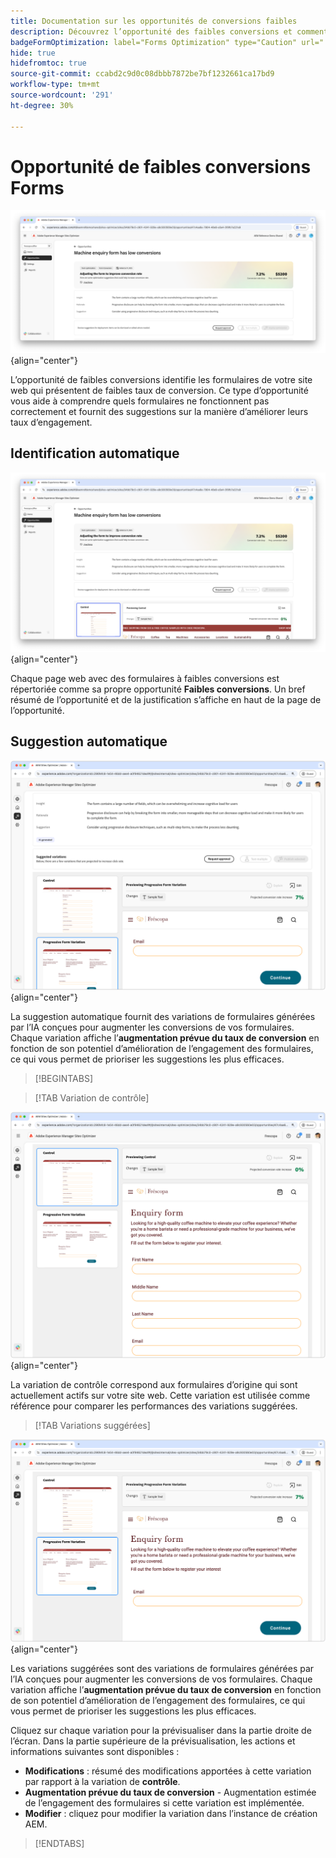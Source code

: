 ```yaml
---
title: Documentation sur les opportunités de conversions faibles
description: Découvrez l’opportunité des faibles conversions et comment l’utiliser pour améliorer l’engagement des formulaires sur votre site web.
badgeFormOptimization: label="Forms Optimization" type="Caution" url="../../opportunity-types/form-optimization.md" tooltip="Forms Optimization"
hide: true
hidefromtoc: true
source-git-commit: ccabd2c9d0c08dbbb7872be7bf1232661ca17bd9
workflow-type: tm+mt
source-wordcount: '291'
ht-degree: 30%

---
```



# Opportunité de faibles conversions Forms

![Opportunité de conversions faibles](./assets/low-conversions/hero.png){align="center"}

L’opportunité de faibles conversions identifie les formulaires de votre site web qui présentent de faibles taux de conversion. Ce type d’opportunité vous aide à comprendre quels formulaires ne fonctionnent pas correctement et fournit des suggestions sur la manière d’améliorer leurs taux d’engagement.

## Identification automatique

![Identification automatique des conversions faibles](./assets/low-conversions/auto-identify.png){align="center"}

Chaque page web avec des formulaires à faibles conversions est répertoriée comme sa propre opportunité **Faibles conversions**. Un bref résumé de l’opportunité et de la justification s’affiche en haut de la page de l’opportunité.

## Suggestion automatique

![Suggestion automatique des conversions faibles](./assets/low-conversions/auto-suggest.png){align="center"}

La suggestion automatique fournit des variations de formulaires générées par l’IA conçues pour augmenter les conversions de vos formulaires. Chaque variation affiche l’**augmentation prévue du taux de conversion** en fonction de son potentiel d’amélioration de l’engagement des formulaires, ce qui vous permet de prioriser les suggestions les plus efficaces.

>[!BEGINTABS]

>[!TAB Variation de contrôle]

![Variations de contrôle](./assets/low-conversions/control-variation.png){align="center"}

La variation de contrôle correspond aux formulaires d’origine qui sont actuellement actifs sur votre site web. Cette variation est utilisée comme référence pour comparer les performances des variations suggérées.

>[!TAB Variations suggérées]

![Variations suggérées](./assets/low-conversions/suggested-variations.png){align="center"}

Les variations suggérées sont des variations de formulaires générées par l’IA conçues pour augmenter les conversions de vos formulaires. Chaque variation affiche l’**augmentation prévue du taux de conversion** en fonction de son potentiel d’amélioration de l’engagement des formulaires, ce qui vous permet de prioriser les suggestions les plus efficaces.

Cliquez sur chaque variation pour la prévisualiser dans la partie droite de l’écran. Dans la partie supérieure de la prévisualisation, les actions et informations suivantes sont disponibles :

* **Modifications** : résumé des modifications apportées à cette variation par rapport à la variation de **contrôle**.
* **Augmentation prévue du taux de conversion** - Augmentation estimée de l’engagement des formulaires si cette variation est implémentée.
* **Modifier** : cliquez pour modifier la variation dans l’instance de création AEM.

>[!ENDTABS]


<!-- 

## Auto-optimize

[!BADGE Ultimate]{type=Positive tooltip="Ultimate"}

![Auto-optimize low conversions](./assets/low-conversions/auto-optimize.png){align="center"}

Sites Optimizer Ultimate adds the ability to deploy auto-optimization for the issues found by the low conversions opportunity.

>[!BEGINTABS]

>[!TAB Test multiple]


>[!TAB Publish selected]

{{auto-optimize-deploy-optimization-slack}}

>[!TAB Request approval]

{{auto-optimize-request-approval}}

>[!ENDTABS]


-->